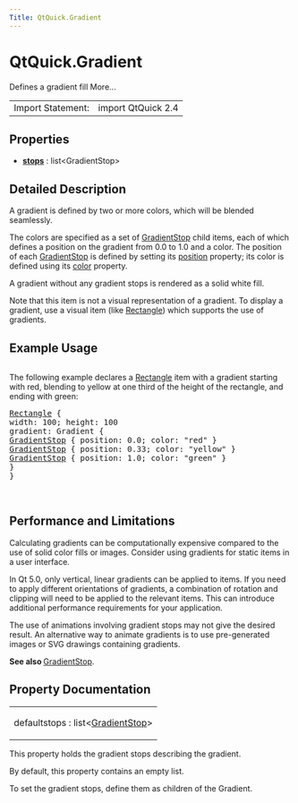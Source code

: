 ```yaml
---
Title: QtQuick.Gradient
---
```


# QtQuick.Gradient

<span class="subtitle"></span>
<!-- $$$Gradient-brief -->
<p>Defines a gradient fill More...</p>
<!-- @@@Gradient -->
<table class="alignedsummary">
<tr><td class="memItemLeft rightAlign topAlign"> Import Statement:</td><td class="memItemRight bottomAlign"> import QtQuick 2.4</td></tr></table><ul>
</ul>
<h2 id="properties">Properties</h2>
<ul>
<li class="fn"><b><b><a href="#stops-prop">stops</a></b></b> : list&lt;GradientStop&gt;</li>
</ul>
<!-- $$$Gradient-description -->
<h2 id="details">Detailed Description</h2>
</p>
<p>A gradient is defined by two or more colors, which will be blended seamlessly.</p>
<p>The colors are specified as a set of <a href="QtQuick.GradientStop.md">GradientStop</a> child items, each of which defines a position on the gradient from 0.0 to 1.0 and a color. The position of each <a href="QtQuick.GradientStop.md">GradientStop</a> is defined by setting its <a href="QtQuick.GradientStop.md#position-prop">position</a> property; its color is defined using its <a href="QtQuick.GradientStop.md#color-prop">color</a> property.</p>
<p>A gradient without any gradient stops is rendered as a solid white fill.</p>
<p>Note that this item is not a visual representation of a gradient. To display a gradient, use a visual item (like <a href="QtQuick.Rectangle.md">Rectangle</a>) which supports the use of gradients.</p>
<h2 id="example-usage">Example Usage</h2>
<p><img src="https://developer.ubuntu.com/static/devportal_uploaded/eb8bd7ef-e0ea-43d0-b1d7-e43452c77966-../QtQuick.Gradient/images/qml-gradient.png" alt="" /></p>
<p>The following example declares a <a href="QtQuick.Rectangle.md">Rectangle</a> item with a gradient starting with red, blending to yellow at one third of the height of the rectangle, and ending with green:</p>
<pre class="qml"><span class="type"><a href="QtQuick.Rectangle.md">Rectangle</a></span> {
<span class="name">width</span>: <span class="number">100</span>; <span class="name">height</span>: <span class="number">100</span>
<span class="name">gradient</span>: <span class="name">Gradient</span> {
<span class="type"><a href="QtQuick.GradientStop.md">GradientStop</a></span> { <span class="name">position</span>: <span class="number">0.0</span>; <span class="name">color</span>: <span class="string">&quot;red&quot;</span> }
<span class="type"><a href="QtQuick.GradientStop.md">GradientStop</a></span> { <span class="name">position</span>: <span class="number">0.33</span>; <span class="name">color</span>: <span class="string">&quot;yellow&quot;</span> }
<span class="type"><a href="QtQuick.GradientStop.md">GradientStop</a></span> { <span class="name">position</span>: <span class="number">1.0</span>; <span class="name">color</span>: <span class="string">&quot;green&quot;</span> }
}
}</pre>
<br style="clear: both" />
<h2 id="performance-and-limitations">Performance and Limitations</h2>
<p>Calculating gradients can be computationally expensive compared to the use of solid color fills or images. Consider using gradients for static items in a user interface.</p>
<p>In Qt 5.0, only vertical, linear gradients can be applied to items. If you need to apply different orientations of gradients, a combination of rotation and clipping will need to be applied to the relevant items. This can introduce additional performance requirements for your application.</p>
<p>The use of animations involving gradient stops may not give the desired result. An alternative way to animate gradients is to use pre-generated images or SVG drawings containing gradients.</p>
<p><b>See also </b><a href="QtQuick.GradientStop.md">GradientStop</a>.</p>
<!-- @@@Gradient -->
<h2>Property Documentation</h2>
<!-- $$$stops -->
<table class="qmlname"><tr valign="top" id="stops-prop"><td class="tblQmlPropNode"><p><span class="qmldefault">default</span><span class="name">stops</span> : <span class="type">list</span>&lt;<span class="type"><a href="QtQuick.GradientStop.md">GradientStop</a></span>&gt;</p></td></tr></table><p>This property holds the gradient stops describing the gradient.</p>
<p>By default, this property contains an empty list.</p>
<p>To set the gradient stops, define them as children of the Gradient.</p>
<!-- @@@stops -->
<br/>
